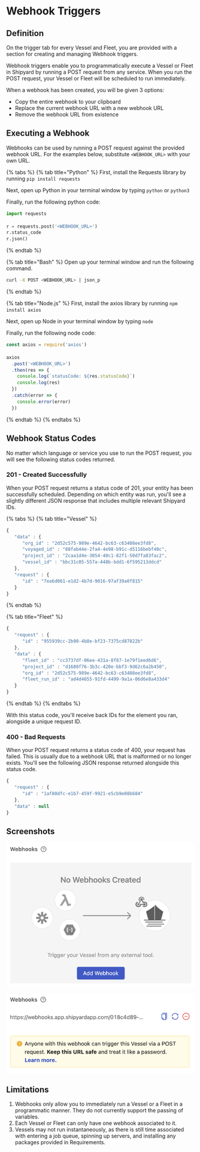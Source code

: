 # Webhook Triggers

## Definition

On the trigger tab for every Vessel and Fleet, you are provided with a section for creating and managing Webhook triggers. 

Webhook triggers enable you to programmatically execute a Vessel or Fleet in Shipyard by running a POST request from any service. When you run the POST request, your Vessel or Fleet will be scheduled to run immediately. 

When a webhook has been created, you will be given 3 options:

* Copy the entire webhook to your clipboard
* Replace the current webhook URL with a new webhook URL
* Remove the webhook URL from existence

## Executing a Webhook

Webhooks can be used by running a POST request against the provided webhook URL. For the examples below, substitute `<WEBHOOK_URL>` with your own URL.

{% tabs %}
{% tab title="Python" %}
First, install the Requests library by running `pip install requests`

Next, open up Python in your terminal window by typing `python` or `python3`

Finally, run the following python code:

```python
import requests

r = requests.post('<WEBHOOK_URL>')
r.status_code
r.json()
```
{% endtab %}

{% tab title="Bash" %}
Open up your terminal window and run the following command.

```bash
curl -X POST <WEBHOOK_URL> | json_p
```
{% endtab %}

{% tab title="Node.js" %}
First, install the axios library by running `npm install axios`

Next, open up Node in your terminal window by typing `node`

Finally, run the following node code:

```javascript
const axios = require('axios')

axios
  .post('<WEBHOOK_URL>')
  .then(res => {
    console.log(`statusCode: ${res.statusCode}`)
    console.log(res)
  })
  .catch(error => {
    console.error(error)
  })
```
{% endtab %}
{% endtabs %}

## Webhook Status Codes

No matter which language or service you use to run the POST request, you will see the following status codes returned.

### 201 - Created Successfully

When your POST request returns a status code of 201, your entity has been successfully scheduled. Depending on which entity was run, you'll see a slightly different JSON response that includes multiple relevant Shipyard IDs.

{% tabs %}
{% tab title="Vessel" %}
```javascript
{
   "data" : {
      "org_id" : "2d52c575-989e-4642-bc63-c63408ee3fd8",
      "voyaged_id" : "88fab44e-2fa4-4e98-b91c-d5116bebf40c",
      "project_id" : "2caa1d4e-3054-40c1-82f1-50d7fa83fac2",
      "vessel_id" : "bbc31c05-557a-448b-bdd1-6f595213ddcd"
   },
   "request" : {
      "id" : "7ea6d061-e1d2-4b7d-9016-97af39a0f815"
   }
}
```
{% endtab %}

{% tab title="Fleet" %}
```javascript
{
   "request" : {
      "id" : "955939cc-2b90-4b8e-bf23-7375cd87822b"
   },
   "data" : {
      "fleet_id" : "cc3737df-06ee-431a-8f87-1e79f1eed6d6",
      "project_id" : "d1680f76-3b3c-420e-bbf3-9d62c6a2b450",
      "org_id" : "2d52c575-989e-4642-bc63-c63408ee3fd8",
      "fleet_run_id" : "ad4d4655-91fd-4499-9a1a-06d6e8a433d4"
   }
}
```
{% endtab %}
{% endtabs %}

With this status code, you'll receive back IDs for the element you ran, alongside a unique request ID.

### 400 - Bad Requests

When your POST request returns a status code of 400, your request has failed. This is usually due to a webhook URL that is malformed or no longer exists. You'll see the following JSON response returned alongside this status code.

```javascript
{
   "request" : {
      "id" : "1af80dfc-e1b7-459f-9921-e5cb9e08b684"
   },
   "data" : null
}
```

## Screenshots

![View on the Triggers tab when there are no webhooks.](../../.gitbook/assets/image%20%2898%29.png)

![View on the Triggers tab when a webhook has been created.](../../.gitbook/assets/image%20%2897%29.png)

## Limitations

1. Webhooks only allow you to immediately run a Vessel or a Fleet in a programmatic manner. They do not currently support the passing of variables.
2. Each Vessel or Fleet can only have one webhook associated to it.
3. Vessels may not run instantaneously, as there is still time associated with entering a job queue, spinning up servers, and installing any packages provided in Requirements.

